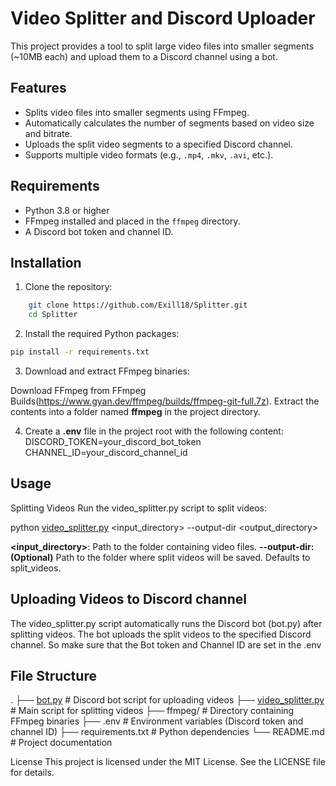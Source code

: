 # Video Splitter and Discord Uploader

This project provides a tool to split large video files into smaller segments (~10MB each) and upload them to a Discord channel using a bot.

## Features
- Splits video files into smaller segments using FFmpeg.
- Automatically calculates the number of segments based on video size and bitrate.
- Uploads the split video segments to a specified Discord channel.
- Supports multiple video formats (e.g., `.mp4`, `.mkv`, `.avi`, etc.).

## Requirements
- Python 3.8 or higher
- FFmpeg installed and placed in the `ffmpeg` directory.
- A Discord bot token and channel ID.

## Installation
1. Clone the repository:
```bash 
    git clone https://github.com/Exill18/Splitter.git
    cd Splitter
```

2. Install the required Python packages:
```bash
pip install -r requirements.txt
```

3. Download and extract FFmpeg binaries:

Download FFmpeg from FFmpeg Builds(https://www.gyan.dev/ffmpeg/builds/ffmpeg-git-full.7z).
Extract the contents into a folder named **ffmpeg** in the project directory.

4. Create a **.env** file in the project root with the following content:
DISCORD_TOKEN=your_discord_bot_token
CHANNEL_ID=your_discord_channel_id


## Usage

Splitting Videos
Run the video_splitter.py script to split videos:

python [video_splitter.py](http://_vscodecontentref_/0) <input_directory> --output-dir <output_directory>

**<input_directory>**: Path to the folder containing video files.
**--output-dir: (Optional)** Path to the folder where split videos will be saved. Defaults to split_videos.

## Uploading Videos to Discord channel
The video_splitter.py script automatically runs the Discord bot (bot.py) after splitting videos. The bot uploads the split videos to the specified Discord channel. So make sure that the Bot token and Channel ID are set in the .env

## File Structure

.
├── [bot.py](http://_vscodecontentref_/2)                # Discord bot script for uploading videos
├── [video_splitter.py](http://_vscodecontentref_/3)     # Main script for splitting videos
├── ffmpeg/               # Directory containing FFmpeg binaries
├── .env                  # Environment variables (Discord token and channel ID)
├── requirements.txt      # Python dependencies
└── README.md             # Project documentation


License
This project is licensed under the MIT License. See the LICENSE file for details.